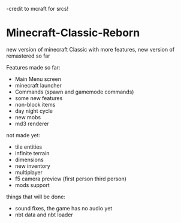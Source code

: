 -credit to mcraft for srcs!
# Minecraft-Classic-Reborn
new version of minecraft Classic with more features, new version of remastered so far


 Features made so far:
 - Main Menu screen
 - minecraft launcher
 - Commands (spawn and gamemode commands)
 - some new features
 - non-block items
 - day night cycle
 - new mobs
 - md3 renderer

 not made yet:
 - tile entities
 - infinite terrain
 - dimensions
 - new inventory
 - multiplayer
 - f5 camera preview (first person third person)
 - mods support
   
 things that will be done:
- sound fixes, the game has no audio yet
- nbt data and nbt loader
